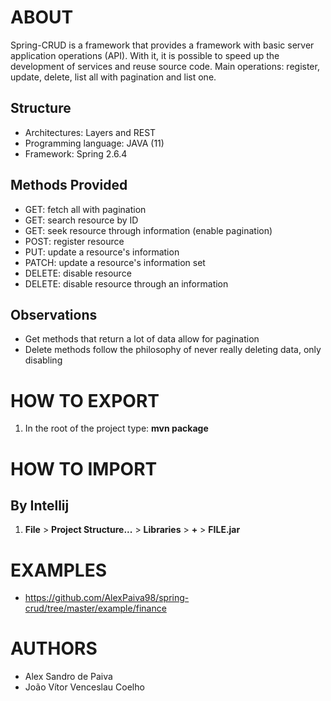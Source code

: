 # ABOUT

Spring-CRUD is a framework that provides a framework with basic server application operations (API). With it, it is possible to speed up the development of services and reuse source code. Main operations: register, update, delete, list all with pagination and list one.

## Structure

- Architectures: Layers and REST
- Programming language: JAVA (11)
- Framework: Spring 2.6.4

## Methods Provided

- GET: fetch all with pagination
- GET: search resource by ID
- GET: seek resource through information (enable pagination)
- POST: register resource
- PUT: update a resource's information
- PATCH: update a resource's information set
- DELETE: disable resource
- DELETE: disable resource through an information

## Observations

- Get methods that return a lot of data allow for pagination
- Delete methods follow the philosophy of never really deleting data, only disabling

# HOW TO EXPORT

1. In the root of the project type: **mvn package**

# HOW TO IMPORT

## By Intellij

1. **File** > **Project Structure...** > **Libraries** > **+** > **FILE.jar**

# EXAMPLES

- https://github.com/AlexPaiva98/spring-crud/tree/master/example/finance

# AUTHORS

- Alex Sandro de Paiva
- João Vítor Venceslau Coelho
